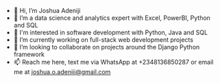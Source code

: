 - 👋 Hi, I’m Joshua Adeniji
- 👀 I’m a data science and analytics expert with Excel, PowerBI, Python and SQL
- 👀 I'm interested in software development with Python, Java and SQL
- 🌱 I’m currently working on full-stack web development projects
- 💞️ I’m looking to collaborate on projects around the Django Python framework
- 📫 Reach me here, text me via WhatsApp at +2348136850287 or email me at joshua.o.adeniji@gmail.com

<!---
Josaden/Josaden is a ✨ special ✨ repository because its `README.md` (this file) appears on your GitHub profile.
You can click the Preview link to take a look at your changes.
--->
